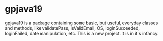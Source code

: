 # gpjava19
gpjava19 is a package containing some basic, but useful, everyday classes and methods, like  validatePass, isValidEmail, OS, loginSucceeded, loginFailed, date manipulation, etc. This is a new project.  It is in it`s infancy.
